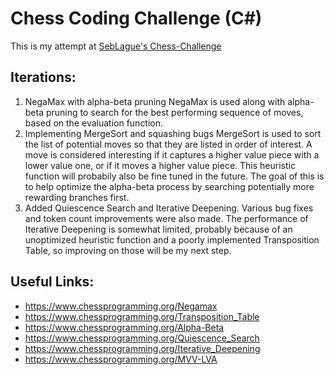 # Chess Coding Challenge (C#)

This is my attempt at [SebLague's Chess-Challenge](https://github.com/SebLague/Chess-Challenge)

## Iterations:
1) NegaMax with alpha-beta pruning
NegaMax is used along with alpha-beta pruning to search for the best performing sequence of moves, based on the evaluation function.
2) Implementing MergeSort and squashing bugs
MergeSort is used to sort the list of potential moves so that they are listed in order of interest. A move is considered interesting if it captures a higher value piece with a lower value one, or if it moves a higher value piece. This heuristic function will probabily also be fine tuned in the future. The goal of this is to help optimize the alpha-beta process by searching potentially more rewarding branches first.
3) Added Quiescence Search and Iterative Deepening. Various bug fixes and token count improvements were also made. The performance of Iterative Deepening is somewhat limited, probably because of an unoptimized heuristic function and a poorly implemented Transposition Table, so improving on those will be my next step.  


## Useful Links:
- https://www.chessprogramming.org/Negamax
- https://www.chessprogramming.org/Transposition_Table
- https://www.chessprogramming.org/Alpha-Beta 
- https://www.chessprogramming.org/Quiescence_Search 
- https://www.chessprogramming.org/Iterative_Deepening 
- https://www.chessprogramming.org/MVV-LVA
